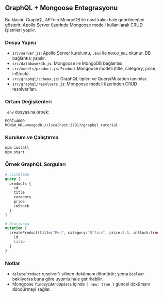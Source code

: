 ## GraphQL + Mongoose Entegrasyonu

Bu klasör, GraphQL API'nin MongoDB ile nasıl kalıcı hale getirileceğini gösterir. Apollo Server üzerinde Mongoose modeli kullanılarak CRUD işlemleri yapılır.

### Dosya Yapısı
- `src/server.js`: Apollo Server kurulumu, `.env` ile `MONGO_URL` okunur, DB bağlantısı yapılır.
- `src/database/db.js`: Mongoose ile MongoDB bağlantısı.
- `src/models/product.js`: `Product` Mongoose modeli (title, category, price, inStock).
- `src/graphql/schema.js`: GraphQL tipleri ve Query/Mutation tanımlar.
- `src/graphql/resolvers.js`: Mongoose modeli üzerinden CRUD resolver'ları.

### Ortam Değişkenleri
`.env` dosyasına örnek:
```
PORT=4000
MONGO_URL=mongodb://localhost:27017/graphql_tutorial
```

### Kurulum ve Çalıştırma
```bash
npm install
npm start
```

### Örnek GraphQL Sorguları
```graphql
# Listeleme
query {
  products {
    id
    title
    category
    price
    inStock
  }
}

# Oluşturma
mutation {
  createProduct(title:"Pen", category:"Office", price:5.5, inStock:true) {
    id
    title
  }
}
```

### Notlar
- `deleteProduct` resolver'ı silinen dokümanı döndürür; şema `Boolean` bekliyorsa buna göre uyumlu hale getirilebilir.
- Mongoose `findByIdAndUpdate` içinde `{ new: true }` güncel dokümanı döndürmeyi sağlar.


